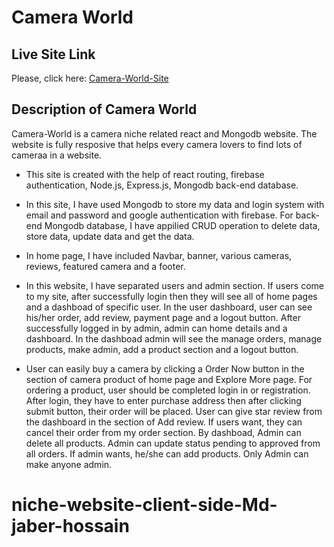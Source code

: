 # Camera World

## Live Site Link

Please, click here: [Camera-World-Site](https://camera-world-cw.web.app/)

## Description of Camera World

Camera-World is a camera niche related react and Mongodb website. The website is fully resposive that helps every camera lovers to find lots of cameraa in a website. 

* This site is created with the help of react routing, firebase authentication, Node.js, Express.js, Mongodb back-end database.
* In this site, I have used Mongodb to store my data and login system with email and password and google authentication with firebase. For back-end Mongodb database, I have appilied CRUD operation to delete data, store data, update data and get the data.
* In home page, I have included Navbar, banner, various cameras, reviews, featured camera and a footer. 
* In this website, I have separated users and admin section. If users come to my site, after successfully login then they will see all of home pages and a dashboad of specific user. In the user dashboard, user can see his/her order, add review, payment page and a logout button. After successfully logged in by admin, admin can home details and a dashboard. In the dashboad admin will see the manage orders, manage products, make admin, add a product section and a logout button. 

* User can easily buy a camera by clicking a Order Now button in the section of camera product of home page and Explore More page. For ordering a product, user should be completed login in or registration. After login, they have to enter purchase address then after clicking submit button, their order will be placed. User can give star review from the dashboard in the section of Add review. If users want, they can cancel their order from my order section. By dashboad, Admin can delete all products. Admin can update status pending to approved from all orders. If admin wants, he/she can add products. Only Admin can make anyone admin. 

# niche-website-client-side-Md-jaber-hossain
